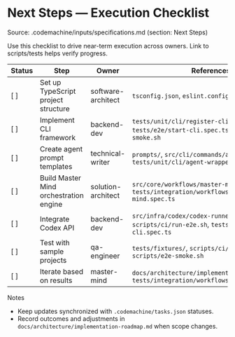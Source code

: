 # Next Steps — Execution Checklist

Source: .codemachine/inputs/specifications.md (section: Next Steps)

Use this checklist to drive near-term execution across owners. Link to scripts/tests helps verify progress.

| Status | Step | Owner | References |
|--------|------|-------|------------|
| [ ] | Set up TypeScript project structure | software-architect | `tsconfig.json`, `eslint.config.js`, `src/` |
| [ ] | Implement CLI framework | backend-dev | `tests/unit/cli/register-cli.spec.ts`, `tests/e2e/start-cli.spec.ts`, `scripts/e2e-smoke.sh` |
| [ ] | Create agent prompt templates | technical-writer | `prompts/`, `src/cli/commands/agent.command.ts`, `tests/unit/cli/agent-wrapper.spec.ts` |
| [ ] | Build Master Mind orchestration engine | solution-architect | `src/core/workflows/master-mind.ts`, `tests/integration/workflows/master-mind.spec.ts` |
| [ ] | Integrate Codex API | backend-dev | `src/infra/codex/codex-runner.ts`, `scripts/ci/run-e2e.sh`, `tests/e2e/start-cli.spec.ts` |
| [ ] | Test with sample projects | qa-engineer | `tests/fixtures/`, `scripts/ci/e2e.sh`, `scripts/e2e-smoke.sh` |
| [ ] | Iterate based on results | master-mind | `docs/architecture/implementation-roadmap.md`, `tests/integration/workflows/recovery.spec.ts` |

Notes
- Keep updates synchronized with `.codemachine/tasks.json` statuses.
- Record outcomes and adjustments in `docs/architecture/implementation-roadmap.md` when scope changes.
